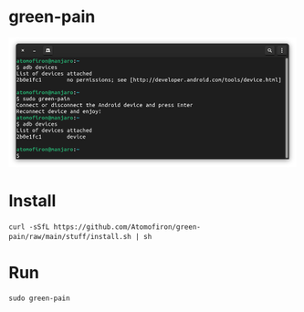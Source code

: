 # green-pain

![screenshot](https://github.com/Atomofiron/green-pain/blob/main/stuff/screenshot.png)

# Install
```curl -sSfL https://github.com/Atomofiron/green-pain/raw/main/stuff/install.sh | sh```

# Run
```sudo green-pain```
